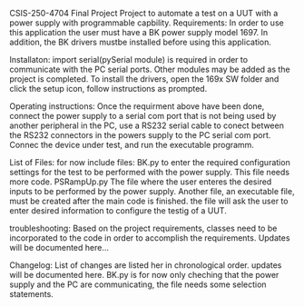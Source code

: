 CSIS-250-4704 Final Project
Project to automate a test on a UUT with a power supply with programmable capbility.
Requirements:
In order to use this application the user must have a BK power supply model 1697.  In addition, the BK drivers mustbe installed before using this application.

Installaton:
import serial(pySerial module) is required in order to communicate with the PC serial ports.
Other modules may be added as the project is completed.
To install the drivers, open the 169x SW folder and click the setup icon, follow instructions as prompted.

Operating instructions:
Once the requirment above have been done, connect the power supply to a serial com port that is not being used by another peripheral in the PC, use a RS232 serial cable to conect between the RS232 connectors in the powers supply to the PC serial com port.
Connec the device under test, and run the executable programm.

List of Files:
for now include files:
BK.py to enter the required configuration settings for the test to be performed with the power supply. This file needs more code.
PSRampUp.py The file where the user enteres the desired inputs to be performed by the power supply.
Another file, an executable file, must be created after the main code is finished. the file will ask the user to enter desired information to configure the testig of a UUT.

troubleshooting:
Based on the project requirements, classes need to be incorporated to the code in order to accomplish the requirements.  Updates will be documented here...

Changelog:
List of changes are listed her in chronological order.  updates will be documented here.
BK.py is for now only cheching that the power supply and the PC are communicating, the file needs some selection statements.







